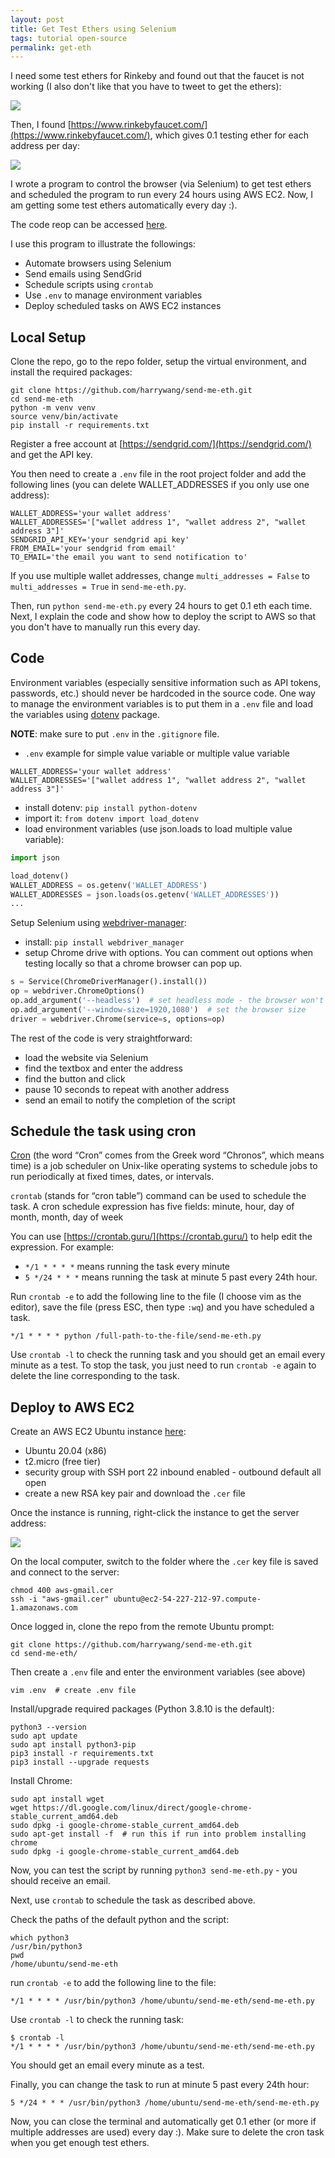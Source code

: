 ```yaml
---
layout: post
title: Get Test Ethers using Selenium
tags: tutorial open-source
permalink: get-eth
---
```


I need some test ethers for Rinkeby and found out that the faucet is not working (I also don't like that you have to tweet to get the ethers):

<img class="mx-auto" src="{{site.baseurl}}/assets/img/posts/get-eth/error.png">

Then, I found [https://www.rinkebyfaucet.com/](https://www.rinkebyfaucet.com/), which gives 0.1 testing ether for each address per day: 

<img class="mx-auto" src="{{site.baseurl}}/assets/img/posts/get-eth/faucet.png">

I wrote a program to control the browser (via Selenium) to get test ethers and scheduled the program to run every 24 hours using AWS EC2. Now, I am getting some test ethers automatically every day :).

The code reop can be accessed [here](https://github.com/harrywang/send-me-eth).

I use this program to illustrate the followings:

- Automate browsers using Selenium
- Send emails using SendGrid
- Schedule scripts using `crontab`
- Use `.env` to manage environment variables
- Deploy scheduled tasks on AWS EC2 instances

## Local Setup

Clone the repo, go to the repo folder, setup the virtual environment, and install the required packages:

```
git clone https://github.com/harrywang/send-me-eth.git
cd send-me-eth
python -m venv venv
source venv/bin/activate
pip install -r requirements.txt
```
Register a free account at [https://sendgrid.com/](https://sendgrid.com/) and get the API key.

You then need to create a `.env` file in the root project folder and add the following lines (you can delete WALLET_ADDRESSES if you only use one address):

```
WALLET_ADDRESS='your wallet address'
WALLET_ADDRESSES='["wallet address 1", "wallet address 2", "wallet address 3"]'
SENDGRID_API_KEY='your sendgrid api key'
FROM_EMAIL='your sendgrid from email'
TO_EMAIL='the email you want to send notification to'
```

If you use multiple wallet addresses, change `multi_addresses = False` to `multi_addresses = True` in `send-me-eth.py`.

Then, run `python send-me-eth.py` every 24 hours to get 0.1 eth each time. Next, I explain the code and show how to deploy the script to AWS so that you don't have to manually run this every day.

## Code 

Environment variables (especially sensitive information such as API tokens, passwords, etc.) should never be hardcoded in the source code. One way to manage the environment variables is to put them in a `.env` file and load the variables using [dotenv](https://pypi.org/project/python-dotenv/) package. 

**NOTE**: make sure to put `.env` in the `.gitignore` file. 

- `.env` example for simple value variable or multiple value variable

```
WALLET_ADDRESS='your wallet address'
WALLET_ADDRESSES='["wallet address 1", "wallet address 2", "wallet address 3"]'
```

- install dotenv: `pip install python-dotenv`
- import it: `from dotenv import load_dotenv`
- load environment variables (use json.loads to load multiple value variable):

```python
import json

load_dotenv()
WALLET_ADDRESS = os.getenv('WALLET_ADDRESS')
WALLET_ADDRESSES = json.loads(os.getenv('WALLET_ADDRESSES'))
...
```

Setup Selenium using [webdriver-manager](https://pypi.org/project/webdriver-manager/):

- install: `pip install webdriver_manager`
- setup Chrome drive with options. You can comment out options when testing locally so that a chrome browser can pop up.

```python
s = Service(ChromeDriverManager().install())
op = webdriver.ChromeOptions()
op.add_argument('--headless')  # set headless mode - the browser won't show
op.add_argument('--window-size=1920,1080')  # set the browser size
driver = webdriver.Chrome(service=s, options=op)
```

The rest of the code is very straightforward:

- load the website via Selenium
- find the textbox and enter the address
- find the button and click
- pause 10 seconds to repeat with another address
- send an email to notify the completion of the script

## Schedule the task using cron

[Cron](https://en.wikipedia.org/wiki/Cron) (the word “Cron” comes from the Greek word “Chronos”, which means time) is a job scheduler on Unix-like operating systems to schedule jobs to run periodically at fixed times, dates, or intervals.

`crontab` (stands for “cron table”) command can be used to schedule the task. A cron schedule expression has five fields: minute, hour, day of month, month, day of week

You can use [https://crontab.guru/](https://crontab.guru/) to help edit the expression. For example: 

- `*/1 * * * *` means running the task every minute
- `5 */24 * * *` means running the task at minute 5 past every 24th hour.


Run `crontab -e` to add the following line to the file (I choose vim as the editor), save the file (press ESC, then type `:wq`) and you have scheduled a task.

`*/1 * * * * python /full-path-to-the-file/send-me-eth.py`

Use `crontab -l` to check the running task and you should get an email every minute as a test. To stop the task, you just need to run `crontab -e` again to delete the line corresponding to the task.


## Deploy to AWS EC2

Create an AWS EC2 Ubuntu instance [here](https://aws.amazon.com/):

- Ubuntu 20.04 (x86)
- t2.micro (free tier)
- security group with SSH port 22 inbound enabled - outbound default all open
- create a new RSA key pair and download the `.cer` file

Once the instance is running, right-click the instance to get the server address:

<img class="mx-auto" src="{{site.baseurl}}/assets/img/posts/get-eth/connect.png">

On the local computer, switch to the folder where the `.cer` key file is saved and connect to the server:

```
chmod 400 aws-gmail.cer
ssh -i "aws-gmail.cer" ubuntu@ec2-54-227-212-97.compute-1.amazonaws.com
```

Once logged in, clone the repo from the remote Ubuntu prompt:

```
git clone https://github.com/harrywang/send-me-eth.git
cd send-me-eth/
```

Then create a `.env` file and enter the environment variables (see above) 

```
vim .env  # create .env file
```

Install/upgrade required packages (Python 3.8.10 is the default):

```
python3 --version
sudo apt update
sudo apt install python3-pip
pip3 install -r requirements.txt
pip3 install --upgrade requests
```

Install Chrome:

```
sudo apt install wget
wget https://dl.google.com/linux/direct/google-chrome-stable_current_amd64.deb
sudo dpkg -i google-chrome-stable_current_amd64.deb
sudo apt-get install -f  # run this if run into problem installing chrome
sudo dpkg -i google-chrome-stable_current_amd64.deb
```

Now, you can test the script by running `python3 send-me-eth.py` - you should receive an email. 

Next, use `crontab` to schedule the task as described above.

Check the paths of the default python and the script:

```
which python3
/usr/bin/python3
pwd
/home/ubuntu/send-me-eth
```

run `crontab -e` to add the following line to the file:

`*/1 * * * * /usr/bin/python3 /home/ubuntu/send-me-eth/send-me-eth.py`

Use `crontab -l` to check the running task:

```
$ crontab -l
*/1 * * * * /usr/bin/python3 /home/ubuntu/send-me-eth/send-me-eth.py
```

You should get an email every minute as a test. 

Finally, you can change the task to run at minute 5 past every 24th hour:

`5 */24 * * * /usr/bin/python3 /home/ubuntu/send-me-eth/send-me-eth.py`

Now, you can close the terminal and automatically get 0.1 ether (or more if multiple addresses are used) every day :). Make sure to delete the cron task when you get enough test ethers.